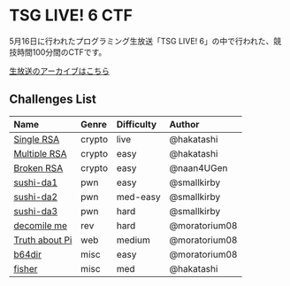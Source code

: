 # TSG LIVE! 6 CTF

5月16日に行われたプログラミング生放送「TSG LIVE! 6」の中で行われた、競技時間100分間のCTFです。

[生放送のアーカイブはこちら](https://www.youtube.com/watch?v=oitn3AiP6bM&t=14918s)

## Challenges List

**Name**|**Genre**|**Difficulty**|**Author**
:------|:------|:------|:------
[Single RSA](crypto/single_rsa)|crypto|live|@hakatashi
[Multiple RSA](crypto/multiple_rsa)|crypto|easy|@hakatashi
[Broken RSA](crypto/broken_rsa)|crypto|easy|@naan4UGen
[sushi-da1](pwn/sushi-da)|pwn|easy|@smallkirby
[sushi-da2](pwn/sushi-da)|pwn|med-easy|@smallkirby
[sushi-da3](pwn/sushi-da)|pwn|hard|@smallkirby
[decomile me](rev/insane-rev)|rev|hard|@moratorium08
[Truth about Pi](web/truth-about-pi)|web|medium|@moratorium08
[b64dir](misc/b64dir)|misc|easy|@moratorium08
[fisher](misc/fisher)|misc|med|@hakatashi
